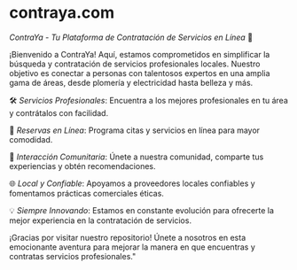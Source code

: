 # contraya.com


*ContraYa - Tu Plataforma de Contratación de Servicios en Línea* 🚀

¡Bienvenido a ContraYa! Aquí, estamos comprometidos en simplificar la búsqueda y contratación de servicios profesionales locales. Nuestro objetivo es conectar a personas con talentosos expertos en una amplia gama de áreas, desde plomería y electricidad hasta belleza y más.

🛠 *Servicios Profesionales*: Encuentra a los mejores profesionales en tu área y contrátalos con facilidad.

📆 *Reservas en Línea*: Programa citas y servicios en línea para mayor comodidad.

💬 *Interacción Comunitaria*: Únete a nuestra comunidad, comparte tus experiencias y obtén recomendaciones.

🌐 *Local y Confiable*: Apoyamos a proveedores locales confiables y fomentamos prácticas comerciales éticas.

💡 *Siempre Innovando*: Estamos en constante evolución para ofrecerte la mejor experiencia en la contratación de servicios.

¡Gracias por visitar nuestro repositorio! Únete a nosotros en esta emocionante aventura para mejorar la manera en que encuentras y contratas servicios profesionales."
